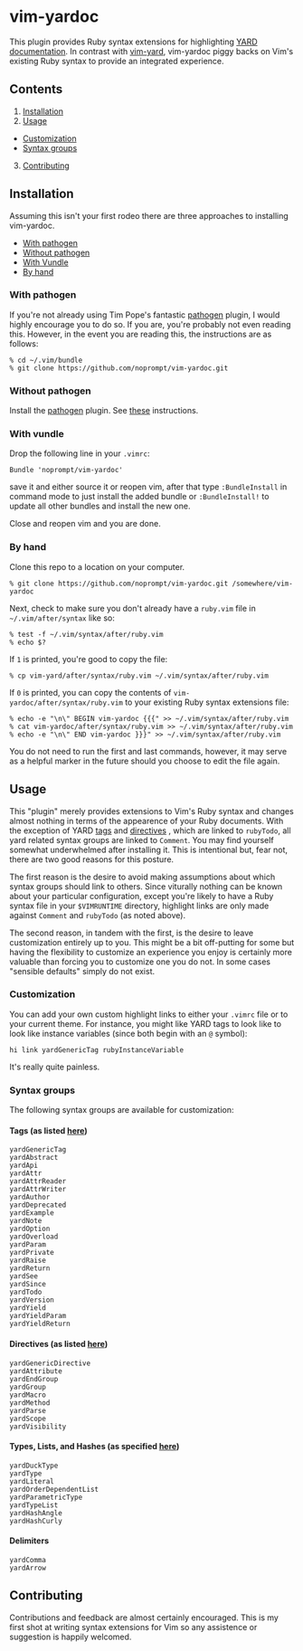 # vim-yardoc

This plugin provides Ruby syntax extensions for highlighting [YARD documentation](https://github.com/lsegal/yard).
In contrast with [vim-yard](https://github.com/postmodern/vim-yard), vim-yardoc
piggy backs on Vim's existing Ruby syntax to provide an integrated experience.

## Contents

1. [Installation](#installation)
2. [Usage](#usage)
  - [Customization](#customization)
  - [Syntax groups](#syntax-groups)
3. [Contributing](#contributing)

## Installation

Assuming this isn't your first rodeo there are three approaches to installing
vim-yardoc.

- [With pathogen](#with-pathogen)
- [Without pathogen](#without-pathogen)
- [With Vundle](#with-vundle)
- [By hand](#by-hand)

### With pathogen

If you're not already using Tim Pope's fantastic [pathogen](https://github.com/tpope/vim-pathogen)
plugin, I would highly encourage you to do so. If you are, you're probably not
even reading this. However, in the event you are reading this, the instructions
are as follows:

```shell
% cd ~/.vim/bundle
% git clone https://github.com/noprompt/vim-yardoc.git
```

### Without pathogen

Install the [pathogen](https://github.com/tpope/vim-pathogen) plugin. See
[these](#with-pathogen) instructions.

### With vundle

Drop the following line in your `.vimrc`:

```vim
Bundle 'noprompt/vim-yardoc'
```

save it and either source it or reopen vim, after that type `:BundleInstall` in command mode to just 
install the added bundle or `:BundleInstall!` to update all other bundles and install the new one.

Close and reopen vim and you are done.

### By hand

Clone this repo to a location on your computer.

```shell
% git clone https://github.com/noprompt/vim-yardoc.git /somewhere/vim-yardoc
```

Next, check to make sure you don't already have a `ruby.vim` file in
`~/.vim/after/syntax` like so:

```shell
% test -f ~/.vim/syntax/after/ruby.vim
% echo $?
```

If `1` is printed, you're good to copy the file:

```shell
% cp vim-yard/after/syntax/ruby.vim ~/.vim/syntax/after/ruby.vim
````

If `0` is printed, you can copy the contents of
`vim-yardoc/after/syntax/ruby.vim` to your existing Ruby syntax extensions
file:

```shell
% echo -e "\n\" BEGIN vim-yardoc {{{" >> ~/.vim/syntax/after/ruby.vim
% cat vim-yardoc/after/syntax/ruby.vim >> ~/.vim/syntax/after/ruby.vim
% echo -e "\n\" END vim-yardoc }}}" >> ~/.vim/syntax/after/ruby.vim
```

You do not need to run the first and last commands, however, it may serve as a
helpful marker in the future should you choose to edit the file again.

## Usage

This "plugin" merely provides extensions to Vim's Ruby syntax and changes almost
nothing in terms of the appearence of your Ruby documents. With the exception of
YARD [tags](http://rubydoc.info/docs/yard/file/docs/Tags.md#Tag_List) and
[directives](http://rubydoc.info/docs/yard/file/docs/Tags.md#Directive_List)
, which are linked to `rubyTodo`, all yard related syntax groups are linked to
`Comment`. You may find yourself somewhat underwhelmed after installing it. This
is intentional but, fear not, there are two good reasons for this posture.

The first reason is the desire to avoid making assumptions about which syntax
groups should link to others. Since viturally nothing can be known about your
particular configuration, except you're likely to have a Ruby syntax file in
your `$VIMRUNTIME` directory, highlight links are only made against `Comment`
and `rubyTodo` (as noted above).

The second reason, in tandem with the first, is the desire to leave
customization entirely up to you. This might be a bit off-putting for some but
having the flexibility to customize an experience you enjoy is certainly more
valuable than forcing you to customize one you do not. In some cases "sensible
defaults" simply do not exist.

### Customization

You can add your own custom highlight links to either your `.vimrc` file or to
your current theme. For instance, you might like YARD tags to look like to look
like instance variables (since both begin with an `@` symbol):

```viml
hi link yardGenericTag rubyInstanceVariable
```

It's really quite painless.

### Syntax groups

The following syntax groups are available for customization:

#### Tags (as listed [here](http://rubydoc.info/docs/yard/file/docs/Tags.md#Tag_List))
```
yardGenericTag
yardAbstract
yardApi
yardAttr
yardAttrReader
yardAttrWriter
yardAuthor
yardDeprecated
yardExample
yardNote
yardOption
yardOverload
yardParam
yardPrivate
yardRaise
yardReturn
yardSee
yardSince
yardTodo
yardVersion
yardYield
yardYieldParam
yardYieldReturn
```

#### Directives (as listed [here](http://rubydoc.info/docs/yard/file/docs/Tags.md#Directive_List))

```
yardGenericDirective
yardAttribute
yardEndGroup
yardGroup
yardMacro
yardMethod
yardParse
yardScope
yardVisibility
```

#### Types, Lists, and Hashes (as specified [here](http://rubydoc.info/docs/yard/file/docs/Tags.md#Hashes))

```
yardDuckType
yardType
yardLiteral
yardOrderDependentList
yardParametricType
yardTypeList
yardHashAngle
yardHashCurly
```

#### Delimiters

```
yardComma
yardArrow
```

## Contributing

Contributions and feedback are almost certainly encouraged. This is my first
shot at writing syntax extensions for Vim so any assistence or suggestion is
happily welcomed.

